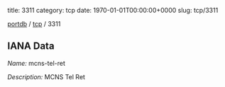 title: 3311
category: tcp
date: 1970-01-01T00:00:00+0000
slug: tcp/3311

[portdb](/) / [tcp](/category/tcp.html) / 3311


## IANA Data

_Name:_ mcns-tel-ret

_Description:_ MCNS Tel Ret

